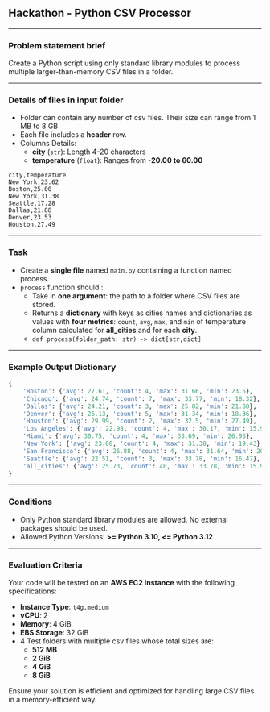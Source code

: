 
## Hackathon - Python CSV Processor

---

### Problem statement brief

Create a Python script using only standard library modules to process multiple larger-than-memory CSV files in a folder.

---

### Details of files in input folder

- Folder can contain any number of csv files. Their size can range from 1 MB to 8 GB
- Each file includes a **header** row.
- Columns Details:
    - **city** (`str`): Length 4-20 characters
    - **temperature** (`float`): Ranges from **-20.00 to 60.00**
```
city,temperature
New York,23.62
Boston,25.00
New York,31.38
Seattle,17.28
Dallas,21.88
Denver,23.53
Houston,27.49
```

---

### **Task**

- Create a **single file** named `main.py` containing a function named process.
- `process` function should :
    - Take in **one argument**: the path to a folder where CSV files are stored.
    - Returns a **dictionary** with keys as cities names and dictionaries as values with **four metrics**: `count`, `avg`, `max`, and `min` of temperature column calculated for **all_cities**
      and for each **city**.
    - ```def process(folder_path: str) -> dict[str,dict]```

---

### **Example Output Dictionary**

```python
{
    'Boston': {'avg': 27.61, 'count': 4, 'max': 31.66, 'min': 23.5},
    'Chicago': {'avg': 24.74, 'count': 7, 'max': 33.77, 'min': 18.32},
    'Dallas': {'avg': 24.21, 'count': 3, 'max': 25.82, 'min': 21.88},
    'Denver': {'avg': 26.13, 'count': 5, 'max': 31.34, 'min': 18.36},
    'Houston': {'avg': 29.99, 'count': 2, 'max': 32.5, 'min': 27.49},
    'Los Angeles': {'avg': 22.98, 'count': 4, 'max': 30.17, 'min': 15.99},
    'Miami': {'avg': 30.75, 'count': 4, 'max': 33.69, 'min': 26.93},
    'New York': {'avg': 23.08, 'count': 4, 'max': 31.38, 'min': 19.43},
    'San Francisco': {'avg': 26.88, 'count': 4, 'max': 31.64, 'min': 20.0},
    'Seattle': {'avg': 22.51, 'count': 3, 'max': 33.78, 'min': 16.47},
    'all_cities': {'avg': 25.73, 'count': 40, 'max': 33.78, 'min': 15.99}
}
```
---
### **Conditions**
- Only Python standard library modules are allowed. No external packages should be used.
- Allowed Python Versions: **>= Python 3.10, <= Python 3.12**

---



### Evaluation Criteria

Your code will be tested on an **AWS EC2 Instance** with the following specifications:

- **Instance Type**: `t4g.medium`
- **vCPU**: 2
- **Memory**: 4 GiB
- **EBS Storage**: 32 GiB
- 4 Test folders with multiple csv files whose total sizes are:
    - **512 MB**
    - **2 GiB**
    - **4 GiB**
    - **8 GiB**

Ensure your solution is efficient and optimized for handling large CSV files in a memory-efficient way.

